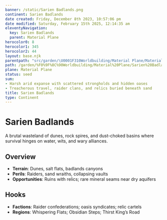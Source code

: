 ```yaml
---
banner: /static/Sarien Badlands.png
continent: Sarien Badlands
date created: Friday, December 8th 2023, 10:57:06 pm
date modified: Saturday, February 15th 2025, 12:14:35 am
eleventyNavigation:
  key: Sarien Badlands
  parent: Material Plane
herocolor0: 8
herocolor1: 345
herocolor2: 44
layout: base.njk
parentpath: "src/garden/\U0001F310Worldbuilding/Material Plane/Material Plane.md"
path: /garden/%F0%9F%8C%90Worldbuilding/Material%20Plane/Sarien%20Badlands/
plane: Material Plane
status: seed
sum:
- Harsh arid expanse with scattered strongholds and hidden oases
- Treacherous travel, raider clans, and relics buried beneath sand
title: Sarien Badlands
type: Continent
---
```


# Sarien Badlands

A brutal wasteland of dunes, rock spires, and dust-choked basins where survival hinges on water, wits, and wary alliances.

## Overview
- **Terrain**: Dunes, salt flats, badlands canyons
- **Perils**: Raiders, sand wraiths, collapsing vaults
- **Opportunities**: Ruins with relics; rare mineral seams near dry aquifers

## Hooks
- **Factions**: Raider confederations; oasis syndicates; relic cartels
- **Regions**: Whispering Flats; Obsidian Steps; Thirst King’s Road